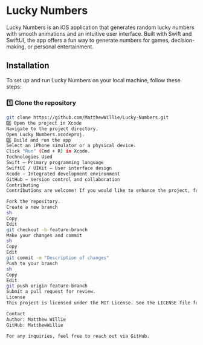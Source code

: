 # Lucky Numbers

Lucky Numbers is an iOS application that generates random lucky numbers with smooth animations and an intuitive user interface. Built with Swift and SwiftUI, the app offers a fun way to generate numbers for games, decision-making, or personal entertainment.

## Installation

To set up and run Lucky Numbers on your local machine, follow these steps:

### **1️⃣ Clone the repository**
```sh
git clone https://github.com/MatthewWillie/Lucky-Numbers.git
2️⃣ Open the project in Xcode
Navigate to the project directory.
Open Lucky Numbers.xcodeproj.
3️⃣ Build and run the app
Select an iPhone simulator or a physical device.
Click "Run" (Cmd + R) in Xcode.
Technologies Used
Swift – Primary programming language
SwiftUI / UIKit – User interface design
Xcode – Integrated development environment
GitHub – Version control and collaboration
Contributing
Contributions are welcome! If you would like to enhance the project, follow these steps:

Fork the repository.
Create a new branch
sh
Copy
Edit
git checkout -b feature-branch
Make your changes and commit
sh
Copy
Edit
git commit -m "Description of changes"
Push to your branch
sh
Copy
Edit
git push origin feature-branch
Submit a pull request for review.
License
This project is licensed under the MIT License. See the LICENSE file for details.

Contact
Author: Matthew Willie
GitHub: MatthewWillie

For any inquiries, feel free to reach out via GitHub.
